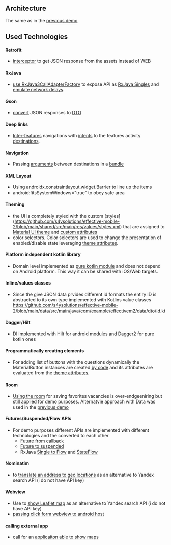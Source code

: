 ## Architecture

The same as in the [previous demo](https://github.com/s4ysolutions/effective-mobile)


## Used Technologies

#### Retrofit
   - [interceptor](https://github.com/s4ysolutions/effective-mobile-2) to get JSON response from the assets instead of WEB

####  RxJava
  - [use RxJava3CallAdapterFactory]([RxJava3CallAdapterFactory](https://github.com/s4ysolutions/effective-mobile-2/blob/6ad90cdd51ded69fd18da9ad00b478e18b47fa0b/data-retrofit/src/main/java/com/example/effectivem2/data/retrofit/JobsRetrofitClient.kt#L67C25-L67C83)) to expose API as [RxJava Singles]([RxJava3CallAdapterFactory](https://github.com/s4ysolutions/effective-mobile-2/blob/6ad90cdd51ded69fd18da9ad00b478e18b47fa0b/data-retrofit/src/main/java/com/example/effectivem2/data/retrofit/JobsRetrofitClient.kt#L15C1-L20C54))
    and [emulate network delays](https://github.com/s4ysolutions/effective-mobile-2/blob/6ad90cdd51ded69fd18da9ad00b478e18b47fa0b/data-retrofit/src/main/java/com/example/effectivem2/data/retrofit/RetrofitJobsProvider.kt#L19C10-L19C67).

#### Gson
  - [convert](https://github.com/s4ysolutions/effective-mobile-2/blob/6ad90cdd51ded69fd18da9ad00b478e18b47fa0b/data-retrofit/src/main/java/com/example/effectivem2/data/retrofit/JobsRetrofitClient.kt#L66C25-L66C76) JSON responses to [DTO](https://github.com/s4ysolutions/effective-mobile-2/blob/6ad90cdd51ded69fd18da9ad00b478e18b47fa0b/data-retrofit/src/main/java/com/example/effectivem2/data/retrofit/beans/JsonVacancy.kt#L25C1-L42C10)

#### Deep links 
  - [Inter-features](https://github.com/s4ysolutions/effective-mobile-2/tree/main/features) navigations with [intents](https://github.com/s4ysolutions/effective-mobile-2/blob/6ad90cdd51ded69fd18da9ad00b478e18b47fa0b/shared/src/main/java/solutions/s4y/effectivem/views/BaseActivity.kt#L19C1-L25C14) to the features activity [destinations](https://github.com/s4ysolutions/effective-mobile-2/blob/6ad90cdd51ded69fd18da9ad00b478e18b47fa0b/features/vacancies/src/main/AndroidManifest.xml#L17C1-L20C57). 

#### Navigation

  - Passing [arguments](https://github.com/s4ysolutions/effective-mobile-2/blob/6ad90cdd51ded69fd18da9ad00b478e18b47fa0b/features/vacancies/src/main/res/navigation/navigation_vacancies.xml#L45C1-L47C75) between destinations in a [bundle](https://github.com/s4ysolutions/effective-mobile-2/blob/6ad90cdd51ded69fd18da9ad00b478e18b47fa0b/features/vacancies/src/main/java/com/example/effectivem2/vacancies/screens/search/SearchFragment.kt#L59C1-L61C59)

#### XML Layout
  - Using androidx.constraintlayout.widget.Barrier to line up the items
  - android:fitsSystemWindows="true" to obey safe area

#### Theming 
  - the UI is completely styled with the custom (styles](https://github.com/s4ysolutions/effective-mobile-2/blob/main/shared/src/main/res/values/styles.xml) that are assigned to 
    [Material UI theme](https://github.com/s4ysolutions/effective-mobile-2/blob/main/shared/src/main/res/values/themes.xml) and [custom attributes](https://github.com/s4ysolutions/effective-mobile-2/blob/main/shared/src/main/res/values/attrs.xml)
  - color selectors. Color selectors are used to change the presentation of enabled/disable state leveraging [theme attributes](https://github.com/s4ysolutions/effective-mobile-2/blob/main/shared/src/main/res/color/button_primary_state.xml).

#### Platform independent kotlin library
  - Domain level implemented as [pure kotlin module](https://github.com/s4ysolutions/effective-mobile-2/blob/6ad90cdd51ded69fd18da9ad00b478e18b47fa0b/domain/build.gradle.kts#L1C1-L5C2) and does not depend on Android platform. This way it can be shared with iOS/Web targets.

#### Inline/values classes
  - Since the give JSON data prvides different id formats the entiry ID is abstracted to its own type implemented with Kotlins value classes https://github.com/s4ysolutions/effective-mobile-2/blob/main/data/src/main/java/com/example/effectivem2/data/dto/Id.kt

#### Dagger/Hilt
  - DI implemented with Hilt for android modules and Dagger2 for pure kotlin ones

#### Programmatically creating elements
  - For adding list of buttons with the questions dynamically the  MaterialButton instances are created [by code](https://github.com/s4ysolutions/effective-mobile-2/blob/6ad90cdd51ded69fd18da9ad00b478e18b47fa0b/features/vacancies/src/main/java/com/example/effectivem2/vacancies/screens/vacancy/VacancyFragment.kt#L143C17-L147C18) and its attributes
    are evaluated from the [theme attributes](https://github.com/s4ysolutions/effective-mobile-2/blob/6ad90cdd51ded69fd18da9ad00b478e18b47fa0b/features/vacancies/src/main/java/com/example/effectivem2/vacancies/screens/vacancy/VacancyFragment.kt#L129C1-L141C14).
  
#### Room
  - [Using the room](https://github.com/s4ysolutions/effective-mobile-2/tree/main/data-room/src/main/java/com/example/effectivem2/data/room) for saving favorites vacancies is over-endgeeniring but still applied for demo purposes. Alternatvie approach with Data was used in the [previous demo](https://github.com/s4ysolutions/effective-mobile/blob/main/feature/flight-tickets/src/main/java/solutions/s4y/effectivem/flight_tickets/views/PersistedState.kt)

#### Futures/Suspended/Flow APIs
  - For demo purposes different APIs are implemented with different technologies and the converted to each other
    - [Future from callback](https://github.com/s4ysolutions/effective-mobile-2/blob/6ad90cdd51ded69fd18da9ad00b478e18b47fa0b/data-retrofit/src/main/java/com/example/effectivem2/data/retrofit/RetrofitCoordinatesProvider.kt#L42C1-L42C67)
    - [Future to suspended](https://github.com/s4ysolutions/effective-mobile-2/blob/6ad90cdd51ded69fd18da9ad00b478e18b47fa0b/domain/src/main/java/com/example/effectivem2/domain/GeoService.kt#L12C1-L21C6)
    - RxJava [Single to Flow](https://github.com/s4ysolutions/effective-mobile-2/blob/6ad90cdd51ded69fd18da9ad00b478e18b47fa0b/domain/src/main/java/com/example/effectivem2/domain/JobsService.kt#L51C6-L52C1)
      and [StateFlow](https://github.com/s4ysolutions/effective-mobile-2/blob/6ad90cdd51ded69fd18da9ad00b478e18b47fa0b/domain/src/main/java/com/example/effectivem2/domain/JobsService.kt#L81C1-L81C46)

#### Nominatim
  - to [translate an address to geo locations](https://github.com/s4ysolutions/effective-mobile-2/blob/6ad90cdd51ded69fd18da9ad00b478e18b47fa0b/data-retrofit/src/main/java/com/example/effectivem2/data/retrofit/RetrofitCoordinatesProvider.kt#L20C1-L20C88) as an alternative to Yandex search API (i do not have API key)

#### Webview
  - Use to [show Leaflet map](https://github.com/s4ysolutions/effective-mobile-2/blob/6ad90cdd51ded69fd18da9ad00b478e18b47fa0b/features/vacancies/src/main/java/com/example/effectivem2/vacancies/screens/vacancy/VacancyFragment.kt#L116C1-L118C93)
     as an alternative to Yandex search API (i do not have API key)
  - [passing click form webview to android host](https://github.com/s4ysolutions/effective-mobile-2/blob/6ad90cdd51ded69fd18da9ad00b478e18b47fa0b/features/vacancies/src/main/java/com/example/effectivem2/vacancies/screens/vacancy/VacancyFragment.kt#L107C1-L107C77)

#### calling external app
  - call for an [applicaiton able to show maps](https://github.com/s4ysolutions/effective-mobile-2/blob/791e32069408d9e6e3b5698c498440dee02c85a6/features/vacancies/src/main/java/com/example/effectivem2/vacancies/screens/vacancy/VacancyFragment.kt#L174C1-L177C1)
